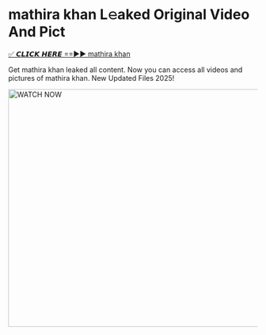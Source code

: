 # mathira khan L𝚎aked Original Video And Pict

<p><a href="https://cliphot.my.id/mathira+khan" rel="nofollow">✅ 𝘾𝙇𝙄𝘾𝙆 𝙃𝙀𝙍𝙀 ==►► mathira khan​</a></p>


<p>Get mathira khan leaked all content. Now you can access all videos and pictures of mathira khan. New Updated Files 2025!</p>


<p><a rel="nofollow" title="WATCH NOW" href="https://cliphot.my.id/mathira+khan"><img border="mathira+khan" height="480" width="720" title="WATCH NOW" alt="WATCH NOW" src="https://i.ibb.co.com/xMMVF88/686577567.gif"></a></p>